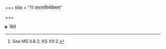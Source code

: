 +++
title = "11 उष्टारावित्येकेषाम्"

+++

<details><summary>थिते</summary>

11. According to some[^1] two camels (should be given as the sacrificial gift).


[^1]: See MS II.6.2; KS XV.2.
</details>

